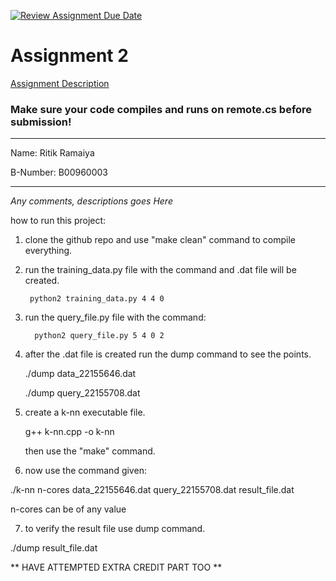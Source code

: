 [![Review Assignment Due Date](https://classroom.github.com/assets/deadline-readme-button-8d59dc4de5201274e310e4c54b9627a8934c3b88527886e3b421487c677d23eb.svg)](https://classroom.github.com/a/O7ymjCuj)
# Assignment 2
[Assignment Description](https://www.cs.binghamton.edu/~kchiu/cs447/assign/2/)

### Make sure your code compiles and runs on remote.cs before submission!
---

Name: Ritik Ramaiya
 
B-Number: B00960003
 
---
*Any comments, descriptions goes Here*

how to run this project:

1. clone the github repo and use "make clean" command to compile everything.

2. run the training_data.py file with the command and .dat file will be created. 

        python2 training_data.py 4 4 0
        
3. run the query_file.py file with the command:

         python2 query_file.py 5 4 0 2
         
4. after the .dat file is created run the dump command to see the points.

     ./dump data_22155646.dat
     
     ./dump query_22155708.dat
     
5. create a k-nn executable file.


    g++ k-nn.cpp -o k-nn
    
    then use the "make" command.
     
6. now use the command given:



./k-nn n-cores data_22155646.dat query_22155708.dat result_file.dat

n-cores can be of any value

7. to verify the result file use dump command.


./dump result_file.dat



** HAVE ATTEMPTED EXTRA CREDIT PART TOO **
